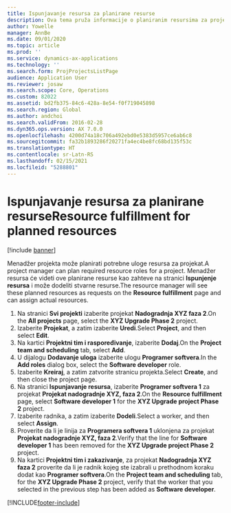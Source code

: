 ```yaml
---
title: Ispunjavanje resursa za planirane resurse
description: Ova tema pruža informacije o planiranim resursima za projekat.
author: Yowelle
manager: AnnBe
ms.date: 09/01/2020
ms.topic: article
ms.prod: ''
ms.service: dynamics-ax-applications
ms.technology: ''
ms.search.form: ProjProjectsListPage
audience: Application User
ms.reviewer: josaw
ms.search.scope: Core, Operations
ms.custom: 82022
ms.assetid: bd2fb375-84c6-428a-8e54-f0f719045898
ms.search.region: Global
ms.author: andchoi
ms.search.validFrom: 2016-02-28
ms.dyn365.ops.version: AX 7.0.0
ms.openlocfilehash: 4200d74a18c706a492ebd0e5383d5957ce6ab6c8
ms.sourcegitcommit: fa32b1893286f20271fa4ec4be8fc68bd135f53c
ms.translationtype: HT
ms.contentlocale: sr-Latn-RS
ms.lasthandoff: 02/15/2021
ms.locfileid: "5288801"
---
```

# <a name="resource-fulfillment-for-planned-resources"></a><span data-ttu-id="4f5b6-103">Ispunjavanje resursa za planirane resurse</span><span class="sxs-lookup"><span data-stu-id="4f5b6-103">Resource fulfillment for planned resources</span></span>

[!include [banner](../includes/banner.md)]

<span data-ttu-id="4f5b6-104">Menadžer projekta može planirati potrebne uloge resursa za projekat.</span><span class="sxs-lookup"><span data-stu-id="4f5b6-104">A project manager can plan required resource roles for a project.</span></span> <span data-ttu-id="4f5b6-105">Menadžer resursa će videti ove planirane resurse kao zahteve na stranici **Ispunjenje resursa** i može dodeliti stvarne resurse.</span><span class="sxs-lookup"><span data-stu-id="4f5b6-105">The resource manager will see these planned resources as requests on the **Resource fulfillment** page and can assign actual resources.</span></span>

1. <span data-ttu-id="4f5b6-106">Na stranici **Svi projekti** izaberite projekat **Nadogradnja XYZ faza 2**.</span><span class="sxs-lookup"><span data-stu-id="4f5b6-106">On the **All projects** page, select the **XYZ Upgrade Phase 2** project.</span></span>
2. <span data-ttu-id="4f5b6-107">Izaberite **Projekat**, a zatim izaberite **Uredi**.</span><span class="sxs-lookup"><span data-stu-id="4f5b6-107">Select **Project**, and then select **Edit**.</span></span>
3. <span data-ttu-id="4f5b6-108">Na kartici **Projektni tim i raspoređivanje**, izaberite **Dodaj**.</span><span class="sxs-lookup"><span data-stu-id="4f5b6-108">On the **Project team and scheduling** tab, select **Add**.</span></span>
4. <span data-ttu-id="4f5b6-109">U dijalogu **Dodavanje uloga** izaberite ulogu **Programer softvera**.</span><span class="sxs-lookup"><span data-stu-id="4f5b6-109">In the **Add roles** dialog box, select the **Software developer** role.</span></span>
5. <span data-ttu-id="4f5b6-110">Izaberite **Kreiraj**, a zatim zatvorite stranicu projekta.</span><span class="sxs-lookup"><span data-stu-id="4f5b6-110">Select **Create**, and then close the project page.</span></span>
6. <span data-ttu-id="4f5b6-111">Na stranici **Ispunjavanje resursa**, izaberite **Programer softvera 1** za projekat **Projekat nadogradnje XYZ, faza 2**.</span><span class="sxs-lookup"><span data-stu-id="4f5b6-111">On the **Resource fulfillment** page, select **Software developer 1** for the **XYZ Upgrade project Phase 2** project.</span></span>
7. <span data-ttu-id="4f5b6-112">Izaberite radnika, a zatim izaberite **Dodeli**.</span><span class="sxs-lookup"><span data-stu-id="4f5b6-112">Select a worker, and then select **Assign**.</span></span>
8. <span data-ttu-id="4f5b6-113">Proverite da li je linija za **Programera softvera 1** uklonjena za projekat **Projekat nadogradnje XYZ, faza 2**.</span><span class="sxs-lookup"><span data-stu-id="4f5b6-113">Verify that the line for **Software developer 1** has been removed for the **XYZ Upgrade project Phase 2** project.</span></span>
9. <span data-ttu-id="4f5b6-114">Na kartici **Projektni tim i zakazivanje**, za projekat **Nadogradnja XYZ faza 2** proverite da li je radnik kojeg ste izabrali u prethodnom koraku dodat kao **Programer softvera**.</span><span class="sxs-lookup"><span data-stu-id="4f5b6-114">On the **Project team and scheduling** tab, for the **XYZ Upgrade Phase 2** project, verify that the worker that you selected in the previous step has been added as **Software developer**.</span></span>


[!INCLUDE[footer-include](../includes/footer-banner.md)]